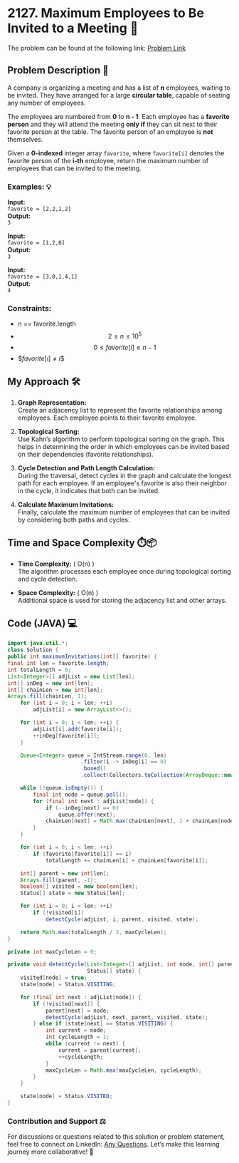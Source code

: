 # 2127. Maximum Employees to Be Invited to a Meeting 🎉

The problem can be found at the following link: [Problem Link](https://leetcode.com/problems/maximum-employees-to-be-invited-to-a-meeting/)

## Problem Description 📜
A company is organizing a meeting and has a list of **n** employees, waiting to be invited. They have arranged for a large **circular table**, capable of seating any number of employees. 

The employees are numbered from **0** to **n - 1**. Each employee has a **favorite person** and they will attend the meeting **only if** they can sit next to their favorite person at the table. The favorite person of an employee is **not** themselves.

Given a **0-indexed** integer array `favorite`, where `favorite[i]` denotes the favorite person of the **i-th** employee, return the maximum number of employees that can be invited to the meeting.

### Examples: 💡
**Input:**  
`favorite = [2,2,1,2]`  
**Output:**  
`3`  

**Input:**  
`favorite = [1,2,0]`  
**Output:**  
`3`  

**Input:**  
`favorite = [3,0,1,4,1]`  
**Output:**  
`4`  

### Constraints:
-  n == favorite.length 
-  $$2 \leq n \leq 10^5 $$
-  $$0 \leq favorite[i] \leq n - 1 $$
-  $$favorite[i] \neq i \$$

## My Approach 🛠️
1. **Graph Representation:**  
   Create an adjacency list to represent the favorite relationships among employees. Each employee points to their favorite employee.

2. **Topological Sorting:**  
   Use Kahn’s algorithm to perform topological sorting on the graph. This helps in determining the order in which employees can be invited based on their dependencies (favorite relationships).

3. **Cycle Detection and Path Length Calculation:**  
   During the traversal, detect cycles in the graph and calculate the longest path for each employee. If an employee's favorite is also their neighbor in the cycle, it indicates that both can be invited.

4. **Calculate Maximum Invitations:**  
   Finally, calculate the maximum number of employees that can be invited by considering both paths and cycles.

## Time and Space Complexity ⏱️📦
- **Time Complexity:** \( O(n) \)  
   The algorithm processes each employee once during topological sorting and cycle detection.

- **Space Complexity:** \( O(n) \)  
   Additional space is used for storing the adjacency list and other arrays.

## Code (JAVA) 💻

```java
import java.util.*;
class Solution {
public int maximumInvitations(int[] favorite) {
final int len = favorite.length;
int totalLength = 0;
List<Integer>[] adjList = new List[len];
int[] inDeg = new int[len];
int[] chainLen = new int[len];
Arrays.fill(chainLen, 1);
    for (int i = 0; i < len; ++i)
        adjList[i] = new ArrayList<>();

    for (int i = 0; i < len; ++i) {
        adjList[i].add(favorite[i]);
        ++inDeg[favorite[i]];
    }

    Queue<Integer> queue = IntStream.range(0, len)
                       .filter(i -> inDeg[i] == 0)
                       .boxed()
                       .collect(Collectors.toCollection(ArrayDeque::new));

    while (!queue.isEmpty()) {
        final int node = queue.poll();
        for (final int next : adjList[node]) {
            if (--inDeg[next] == 0)
                queue.offer(next);
            chainLen[next] = Math.max(chainLen[next], 1 + chainLen[node]);
        }
    }

    for (int i = 0; i < len; ++i)
        if (favorite[favorite[i]] == i)
            totalLength += chainLen[i] + chainLen[favorite[i]];

    int[] parent = new int[len];
    Arrays.fill(parent, -1);
    boolean[] visited = new boolean[len];
    Status[] state = new Status[len];

    for (int i = 0; i < len; ++i)
        if (!visited[i])
            detectCycle(adjList, i, parent, visited, state);

    return Math.max(totalLength / 2, maxCycleLen);
}

private int maxCycleLen = 0;

private void detectCycle(List<Integer>[] adjList, int node, int[] parent, boolean[] visited,
                         Status[] state) {
    visited[node] = true;
    state[node] = Status.VISITING;

    for (final int next : adjList[node]) {
        if (!visited[next]) {
            parent[next] = node;
            detectCycle(adjList, next, parent, visited, state);
        } else if (state[next] == Status.VISITING) {
            int current = node;
            int cycleLength = 1;
            while (current != next) {
                current = parent[current];
                ++cycleLength;
            }
            maxCycleLen = Math.max(maxCycleLen, cycleLength);
        }
    }

    state[node] = Status.VISITED;
}
```


### Contribution and Support ⚖️
For discussions or questions related to this solution or problem statement, feel free to connect on LinkedIn: [Any Questions](https://www.linkedin.com/in/soham--deshmukh). Let’s make this learning journey more collaborative! 🌟
